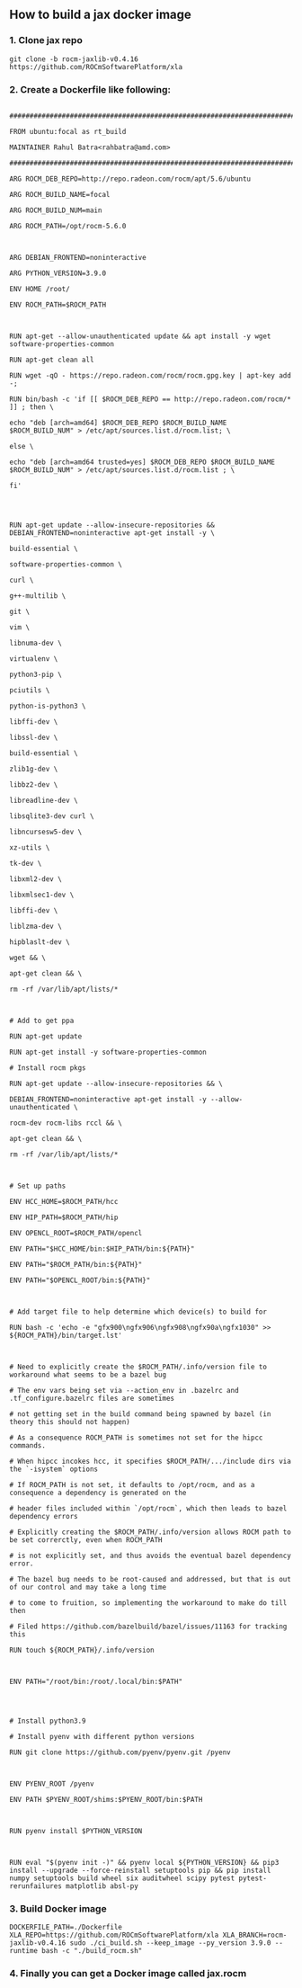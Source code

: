 
## How to build a jax docker image

### 1. Clone jax repo

```git clone -b rocm-jaxlib-v0.4.16 https://github.com/ROCmSoftwarePlatform/xla```

### 2. Create a Dockerfile like following:

```

################################################################################

FROM ubuntu:focal as rt_build

MAINTAINER Rahul Batra<rahbatra@amd.com>

################################################################################

ARG ROCM_DEB_REPO=http://repo.radeon.com/rocm/apt/5.6/ubuntu

ARG ROCM_BUILD_NAME=focal

ARG ROCM_BUILD_NUM=main

ARG ROCM_PATH=/opt/rocm-5.6.0

  

ARG DEBIAN_FRONTEND=noninteractive

ARG PYTHON_VERSION=3.9.0

ENV HOME /root/

ENV ROCM_PATH=$ROCM_PATH

  

RUN apt-get --allow-unauthenticated update && apt install -y wget software-properties-common

RUN apt-get clean all

RUN wget -qO - https://repo.radeon.com/rocm/rocm.gpg.key | apt-key add -;

RUN bin/bash -c 'if [[ $ROCM_DEB_REPO == http://repo.radeon.com/rocm/* ]] ; then \

echo "deb [arch=amd64] $ROCM_DEB_REPO $ROCM_BUILD_NAME $ROCM_BUILD_NUM" > /etc/apt/sources.list.d/rocm.list; \

else \

echo "deb [arch=amd64 trusted=yes] $ROCM_DEB_REPO $ROCM_BUILD_NAME $ROCM_BUILD_NUM" > /etc/apt/sources.list.d/rocm.list ; \

fi'

  
  

RUN apt-get update --allow-insecure-repositories && DEBIAN_FRONTEND=noninteractive apt-get install -y \

build-essential \

software-properties-common \

curl \

g++-multilib \

git \

vim \

libnuma-dev \

virtualenv \

python3-pip \

pciutils \

python-is-python3 \

libffi-dev \

libssl-dev \

build-essential \

zlib1g-dev \

libbz2-dev \

libreadline-dev \

libsqlite3-dev curl \

libncursesw5-dev \

xz-utils \

tk-dev \

libxml2-dev \

libxmlsec1-dev \

libffi-dev \

liblzma-dev \

hipblaslt-dev \

wget && \

apt-get clean && \

rm -rf /var/lib/apt/lists/*

  

# Add to get ppa

RUN apt-get update

RUN apt-get install -y software-properties-common

# Install rocm pkgs

RUN apt-get update --allow-insecure-repositories && \

DEBIAN_FRONTEND=noninteractive apt-get install -y --allow-unauthenticated \

rocm-dev rocm-libs rccl && \

apt-get clean && \

rm -rf /var/lib/apt/lists/*

  

# Set up paths

ENV HCC_HOME=$ROCM_PATH/hcc

ENV HIP_PATH=$ROCM_PATH/hip

ENV OPENCL_ROOT=$ROCM_PATH/opencl

ENV PATH="$HCC_HOME/bin:$HIP_PATH/bin:${PATH}"

ENV PATH="$ROCM_PATH/bin:${PATH}"

ENV PATH="$OPENCL_ROOT/bin:${PATH}"

  

# Add target file to help determine which device(s) to build for

RUN bash -c 'echo -e "gfx900\ngfx906\ngfx908\ngfx90a\ngfx1030" >> ${ROCM_PATH}/bin/target.lst'

  

# Need to explicitly create the $ROCM_PATH/.info/version file to workaround what seems to be a bazel bug

# The env vars being set via --action_env in .bazelrc and .tf_configure.bazelrc files are sometimes

# not getting set in the build command being spawned by bazel (in theory this should not happen)

# As a consequence ROCM_PATH is sometimes not set for the hipcc commands.

# When hipcc incokes hcc, it specifies $ROCM_PATH/.../include dirs via the `-isystem` options

# If ROCM_PATH is not set, it defaults to /opt/rocm, and as a consequence a dependency is generated on the

# header files included within `/opt/rocm`, which then leads to bazel dependency errors

# Explicitly creating the $ROCM_PATH/.info/version allows ROCM path to be set correrctly, even when ROCM_PATH

# is not explicitly set, and thus avoids the eventual bazel dependency error.

# The bazel bug needs to be root-caused and addressed, but that is out of our control and may take a long time

# to come to fruition, so implementing the workaround to make do till then

# Filed https://github.com/bazelbuild/bazel/issues/11163 for tracking this

RUN touch ${ROCM_PATH}/.info/version

  

ENV PATH="/root/bin:/root/.local/bin:$PATH"

  
  

# Install python3.9

# Install pyenv with different python versions

RUN git clone https://github.com/pyenv/pyenv.git /pyenv

  

ENV PYENV_ROOT /pyenv

ENV PATH $PYENV_ROOT/shims:$PYENV_ROOT/bin:$PATH

  

RUN pyenv install $PYTHON_VERSION

  

RUN eval "$(pyenv init -)" && pyenv local ${PYTHON_VERSION} && pip3 install --upgrade --force-reinstall setuptools pip && pip install numpy setuptools build wheel six auditwheel scipy pytest pytest-rerunfailures matplotlib absl-py

```

### 3. Build Docker image

```DOCKERFILE_PATH=./Dockerfile XLA_REPO=https://github.com/ROCmSoftwarePlatform/xla XLA_BRANCH=rocm-jaxlib-v0.4.16 sudo ./ci_build.sh --keep_image --py_version 3.9.0 --runtime bash -c "./build_rocm.sh"```

### 4. Finally you can get a Docker image called jax.rocm
<!--stackedit_data:
eyJoaXN0b3J5IjpbLTEyOTU3ODk4MjFdfQ==
-->